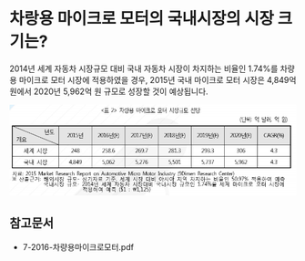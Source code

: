 # 차랑용 마이크로 모터의 국내시장의 시장 크기는?
2014년 세계 자동차 시장규모 대비 국내 자동차 시장이 차지하는 비율인 1.74%를 차량용 마이크로 모터 시장에 적용하였을 경우, 2015년 국내 마이크로 모터 시장은 4,849억 원에서 2020년 5,962억 원 규모로 성장할 것이 예상됩니다. 

![ ](./images/차량용_마이크로_모터_Q12_2_1.PNG)

## 참고문서
- 7-2016-차량용마이크로모터.pdf